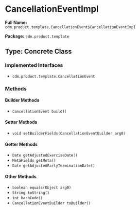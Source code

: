 # CancellationEventImpl

**Full Name:** `cdm.product.template.CancellationEvent$CancellationEventImpl`

**Package:** `cdm.product.template`

## Type: Concrete Class

### Implemented Interfaces

- `cdm.product.template.CancellationEvent`

### Methods

#### Builder Methods

- `CancellationEvent build()`

#### Setter Methods

- `void setBuilderFields(CancellationEventBuilder arg0)`

#### Getter Methods

- `Date getAdjustedExerciseDate()`
- `MetaFields getMeta()`
- `Date getAdjustedEarlyTerminationDate()`

#### Other Methods

- `boolean equals(Object arg0)`
- `String toString()`
- `int hashCode()`
- `CancellationEventBuilder toBuilder()`

